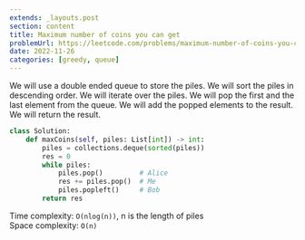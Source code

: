 ```yaml
---
extends: _layouts.post
section: content
title: Maximum number of coins you can get
problemUrl: https://leetcode.com/problems/maximum-number-of-coins-you-can-get/
date: 2022-11-26
categories: [greedy, queue]
---
```


We will use a double ended queue to store the piles. We will sort the piles in descending order. We will iterate over the piles. We will pop the first and the last element from the queue. We will add the popped elements to the result. We will return the result.

```python
class Solution:
    def maxCoins(self, piles: List[int]) -> int:
        piles = collections.deque(sorted(piles))
        res = 0
        while piles:
            piles.pop()         # Alice
            res += piles.pop()  # Me
            piles.popleft()     # Bob
        return res
```

Time complexity: `O(nlog(n))`, n is the length of piles <br/>
Space complexity: `O(n)`